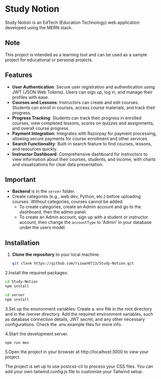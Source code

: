 # Study Notion

Study Notion is an EdTech (Education Technology) web application developed using the MERN stack.

## Note
This project is intended as a learning tool and can be used as a sample project for educational or personal projects.

## Features
- **User Authentication**: Secure user registration and authentication using JWT (JSON Web Tokens). Users can sign up, log in, and manage their profiles with ease.
- **Courses and Lessons**: Instructors can create and edit courses. Students can enroll in courses, access course materials, and track their progress.
- **Progress Tracking**: Students can track their progress in enrolled courses, view completed lessons, scores on quizzes and assignments, and overall course progress.
- **Payment Integration**: Integrates with Razorpay for payment processing, allowing secure payments for course enrollment and other services.
- **Search Functionality**: Built-in search feature to find courses, lessons, and resources quickly.
- **Instructor Dashboard**: Comprehensive dashboard for instructors to view information about their courses, students, and income, with charts and visualizations for clear data presentation.

## Important
- **Backend** is in the `server` folder.
- Create categories (e.g., web dev, Python, etc.) before uploading courses. Without categories, courses cannot be added.
  - To create categories, create an Admin account and go to the dashboard, then the admin panel.
  - To create an Admin account, sign up with a student or instructor account, then change the `accountType` to 'Admin' in your database under the users model.

## Installation

1. **Clone the repository** to your local machine:
   ```bash
   git clone https://github.com/rizwan0713/Study-Notion.git
   ```
2.Install the required packages:

```bash
cd Study-Notion
npm install 

cd server
npm install
```
3.Set up the environment variables:
Create a .env file in the root directory and in the /server directory.
Add the required environment variables, such as database connection details, JWT secret, and any other necessary configurations. Check the .env.example files for more info.

4.Start the development server.
```bash
npm run dev
```
5.Open the project in your browser at http://localhost:3000 to view your project.

The project is set up to use postcss-cli to process your CSS files. You can add your own tailwind.config.js file to customize your Tailwind setup.

